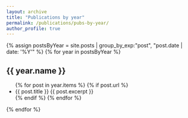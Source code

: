 ```yaml
---
layout: archive
title: "Publications by year"
permalink: /publications/pubs-by-year/
author_profile: true
---
```


{% assign postsByYear = site.posts | group_by_exp:"post", "post.date | date: '%Y'"  %}
{% for year in postsByYear %}
  <h2 id="{{ year.name | slugify }}" class="archive__subtitle">{{ year.name }}</h2>
  <ul>
  {% for post in year.items %}
  {% if post.url %}
        <li>{{ post.title }} {{ post.excerpt }}</li>
    {% endif %}
  {% endfor %}
  </ul>
{% endfor %}
